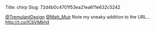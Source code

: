 Title: chirp
Slug: 72d4b0c4701f53ea21ea611e632c5242

<a href="http://twitter.com/TremulantDesign">@TremulantDesign</a> <a href="http://twitter.com/Matt_Muir">@Matt_Muir</a> Note my sneaky addition to the URL... <a href="http://t.co/ICbVMbhd">http://t.co/ICbVMbhd</a>
